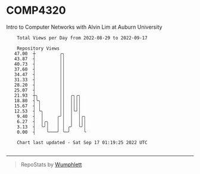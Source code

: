 # COMP4320
Intro to Computer Networks with Alvin Lim at Auburn University

```
    Total Views per Day from 2022-08-29 to 2022-09-17

    Repository Views
   47.00  ┼         ╭╮
   43.87  ┤         ││
   40.73  ┤         ││
   37.60  ┤         ││
   34.47  ┤         ││
   31.33  ┤         ││
   28.20  ┤         ││
   25.07  ┤         ││
   21.93  ┼╮        ││  ╭╮╭╮
   18.80  ┤╰╮       ││  ││││
   15.67  ┤ │       ││  ││││
   12.53  ┤ ╰╮      ││  │╰╯│
    9.40  ┤  │     ╭╯│  │  │╭╮
    6.27  ┤  │╭╮   │ │  │  │││
    3.13  ┤  ╰╯│   │ │ ╭╯  ╰╯│
    0.00  ┤    ╰───╯ ╰─╯     ╰

    Chart last updated - Sat Sep 17 01:19:25 2022 UTC
    
```

---

> RepoStats by [Wumphlett](https://github.com/Wumphlett)
